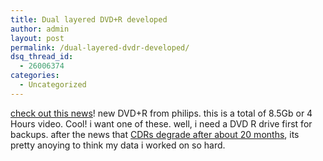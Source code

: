 ```yaml
---
title: Dual layered DVD+R developed
author: admin
layout: post
permalink: /dual-layered-dvdr-developed/
dsq_thread_id:
  - 26006374
categories:
  - Uncategorized
---
```

[check out this news][1]! new DVD+R from philips. this is a total of 8.5Gb or 4 Hours video. Cool! i want one of these. well, i need a DVD R drive first for backups. after the news that [CDRs degrade after about 20 months][2], its pretty anoying to think my data i worked on so hard.

 [1]: http://www.dvdrw.com/press/duallayer.htm
 [2]: http://blog.lotas-smartman.net/archives/000682.php